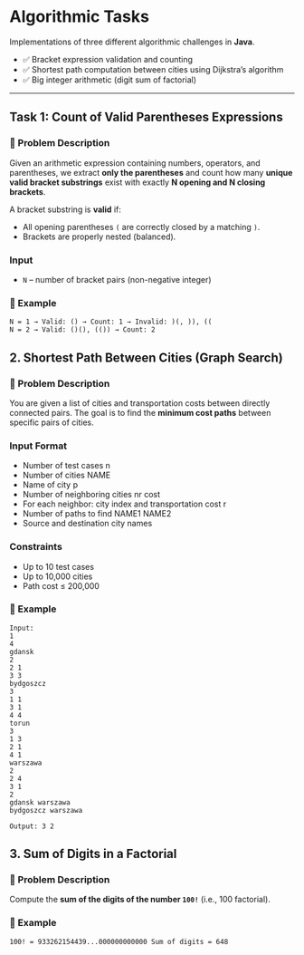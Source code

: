 # Algorithmic Tasks

Implementations of three different algorithmic challenges in **Java**. 

- ✅ Bracket expression validation and counting
- ✅ Shortest path computation between cities using Dijkstra’s algorithm
- ✅ Big integer arithmetic (digit sum of factorial)

---

## Task 1: Count of Valid Parentheses Expressions

### 📝 Problem Description
Given an arithmetic expression containing numbers, operators, and parentheses, we extract **only the parentheses** and count how many **unique valid bracket substrings** exist with exactly **N opening and N closing brackets**.

A bracket substring is **valid** if:
- All opening parentheses `(` are correctly closed by a matching `)`.
- Brackets are properly nested (balanced).

### Input
- `N` – number of bracket pairs (non-negative integer)

### 📌 Example
```
N = 1 → Valid: () → Count: 1 → Invalid: )(, )), ((
N = 2 → Valid: ()(), (()) → Count: 2
```
## 2. Shortest Path Between Cities (Graph Search)

### 📝 Problem Description
You are given a list of cities and transportation costs between directly connected pairs. The goal is to find the **minimum cost paths** between specific pairs of cities.

### Input Format
- Number of test cases n 
- Number of cities NAME 
- Name of city p 
- Number of neighboring cities nr cost 
- For each neighbor: city index and transportation cost r 
- Number of paths to find NAME1 NAME2 
- Source and destination city names

### Constraints
- Up to 10 test cases
- Up to 10,000 cities
- Path cost ≤ 200,000

### 📌 Example
```
Input: 
1
4
gdansk
2
2 1
3 3
bydgoszcz
3
1 1
3 1
4 4
torun
3
1 3
2 1
4 1
warszawa
2
2 4
3 1
2
gdansk warszawa
bydgoszcz warszawa

Output: 3 2
```
## 3. Sum of Digits in a Factorial

### 📝 Problem Description
Compute the **sum of the digits of the number `100!`** (i.e., 100 factorial).

### 📌 Example
```
100! = 933262154439...000000000000 Sum of digits = 648
```

